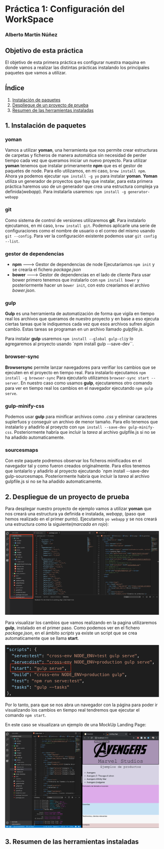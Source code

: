 # Práctica 1: Configuración del WorkSpace  
### Alberto Martín Núñez

## Objetivo de esta práctica
El objetivo de esta primera práctica es configurar  nuestra maquina en donde vamos a realizar las distintas prácticas instalando los principales paquetes que vamos a utilizar. 
## Índice
1. [Instalación de paquetes](#i1)
2. [Despliegue de un proyecto de prueba](#i2)
3. [Resumen de las herramientas instaladas](#i3)

## 1. Instalación de paquetes  <a id="i1"></a>


### yoman
Vamos a utilizar **yoman**, una herramienta que nos permite crear estructuras de carpetas y ficheros de manera automática sin necesidad de perder tiempo cada vez que queramos iniciar un nuevo proyecto.
Para utilizar **yoman** tenemos que instalar primeramente **npm** que es el gestor de paquetes de node. Para ello utilizamos, en mi caso, `brew install npm`.
Ahora ya podemos ejecutar `npm install -g yo` para instalar **yoman**.
**Yoman** utiliza un generador de proyectos que hay que instalar, para esta primera práctica haremos uso de un generador que crea una estructura compleja ya definida(_webapp_). Para instalarla usaremos: `npm install -g generator-webapp`

### git
Como sistema de control de versiones utilizaremos **git**. Para instalarlo ejecutamos, en mi caso, `brew install git`.
Podemos aplicarle una serie de configuraciones como el nombre de usuario o el correo del mismo usando `git --config`. Para ver la configuración existente podemos usar `git config --list`.

### gestor de dependencias
- **npm** ---> Gestor de dependencias de node 
	Ejecutaríamos `npm init` y se crearía el fichero *package.json*
- **bower** ---> Gestor de dependencias en el lado de cliente
	Para usar bower primero tenemos que instalarlo con `npm install bower` y posteriormente hacer un `bower init`, con esto crearíamos el archivo *bower.json*.

### gulp
**Gulp** es una herramienta de automatización de forma que vigila en tiempo real los archivos que queramos de nuestro proyecto y en base a eso ejecuta ciertas tareas que le indiquemos cada vez que esos archivos sufren algún cambio.
 Estas tareas se programan en un archivo llamado *gulpfile.js*.

Para instalar **gulp** usaremos `npm install --global gulp-cli`y lo agregaremos al proyecto usando `npm install gulp --save-dev``.

### browser-sync
**Browsersync** permite lanzar navegadores para verifiar los cambios que se ejecuten en el proyecto en tiempo real.
Para instalarlo ejecutamos `npm install -g browser-sync`
Para ejecutarlo utilizamos `browser-sync start --server`.
En nuestro caso como usamos **gulp**, ejecutaremos otro comando para ver en tiempo real los cambios en el navegador ejecutando `npm gulp serve`.

### gulp-minify-css
Podemos usar **gulp** para minificar archivos como *.css* y eliminar caracteres suplerfuos y conseguir un archivo de menor tamaño. 
Para ello tenemos que instalarlo y añadirlo al proeycto con `npm install --save-dev gulp-minify-css`.
Posteriormente habría que incluir la *tarea* al archivo gulpfile.js si no se ha añadido automaticamente.

### sourcesmaps
Con este paquete podremos observar los ficheros minificados en el navegador tal y como fueron creados originalmente.
Para ellos tenemos que isntalarlo y añadirlo al proyecto ejecutando `npm install --save-dev gulp-sourcesmaps.
Posteriormente habría que incluir la *tarea* al archivo gulpfile.js si no se ha añadido automaticamente.

## 2. Despliegue de un proyecto de prueba  <a id="i2"></a>
Para desplegar nuestro proyecto de ejemplo vamos a utilizar **yoman**  que nos creará una estructura ya definida e instalada, *webapp*, (paso que hemos realizado en el primer punto). 
Ejecutamos `yo webapp` y se nos creará una estructura como la siguiente(*marcada en rojo*):

<img src="img/Estruct_project.png" alt="Estructura creada con yoman "><img/>

Para visualizar los cambios que vamos realizando en la pagina utilizaremos **gulp**, instalado en el primer paso. Como podemos ver en el fichero *package.json*, en el ámbito *scripts* ya existe un script que se crea automaticamente que se llama **start**.

<img src="img/script.png" alt="Script para lanzar el navegador"><img/>

 Por lo tanto, para que se nos abra un navegador con la página para poder ir visualizando los cambios en tiempo real tendremos que ejecutar el comando `npm start`. 
 
 En este caso se visualizara un ejemplo de una MockUp Landing Page:
 
<img src="img/prueba.png" alt="Imagen probando el servidor para mostrar la pagina HTML"><img/>

## 3. Resumen de las herramientas instaladas  <a id="i3"></a>

